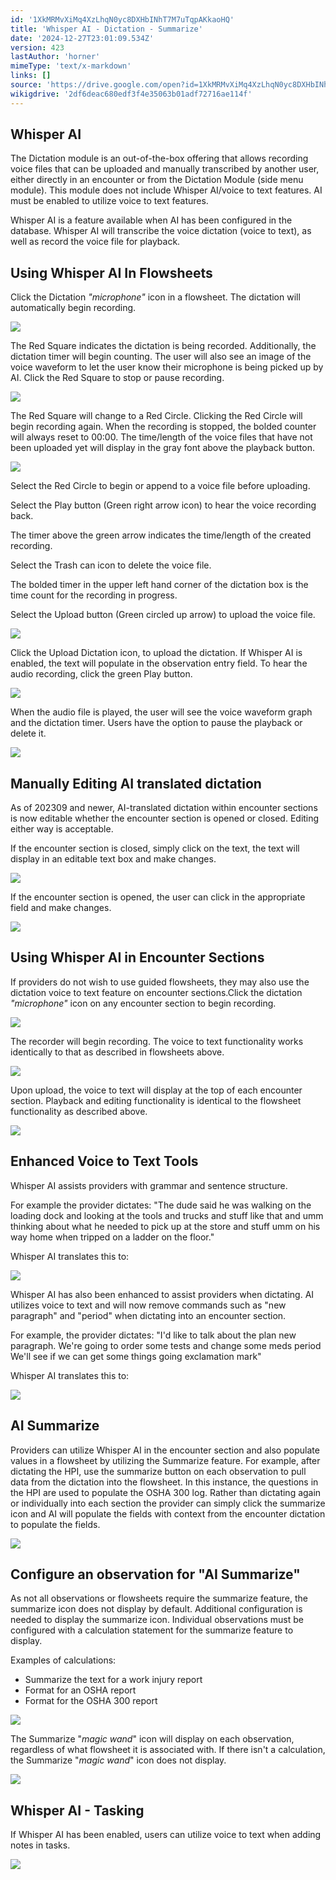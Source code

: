 ```yaml
---
id: '1XkMRMvXiMq4XzLhqN0yc8DXHbINhT7M7uTqpAKkaoHQ'
title: 'Whisper AI - Dictation - Summarize'
date: '2024-12-27T23:01:09.534Z'
version: 423
lastAuthor: 'horner'
mimeType: 'text/x-markdown'
links: []
source: 'https://drive.google.com/open?id=1XkMRMvXiMq4XzLhqN0yc8DXHbINhT7M7uTqpAKkaoHQ'
wikigdrive: '2df6deac680edf3f4e35063b01adf72716ae114f'
---
```

## Whisper AI

The Dictation module is an out-of-the-box offering that allows recording voice files that can be uploaded and manually transcribed by another user, either directly in an encounter or from the Dictation Module (side menu module). This module does not include Whisper AI/voice to text features. AI must be enabled to utilize voice to text features.

Whisper AI is a feature available when AI has been configured in the database. Whisper AI will transcribe the voice dictation (voice to text), as well as record the voice file for playback.

## Using Whisper AI In Flowsheets

Click the Dictation *"microphone"* icon in a flowsheet. The dictation will automatically begin recording.

![](../whisper-ai-dictation-summarize.assets/56a36f04f09ab2605ceecebcaf60cdcd.png)

The Red Square indicates the dictation is being recorded. Additionally, the dictation timer will begin counting. The user will also see an image of the voice waveform to let the user know their microphone is being picked up by AI. Click the Red Square to stop or pause recording.

![](../whisper-ai-dictation-summarize.assets/fe4cd84c39d5713af8428eee45a46a0d.png)

The Red Square will change to a Red Circle. Clicking the Red Circle will begin recording again. When the recording is stopped, the bolded counter will always reset to 00:00. The time/length of the voice files that have not been uploaded yet will display in the gray font above the playback button.

![](../whisper-ai-dictation-summarize.assets/6a051053c6b04e97463d3db6acf1e297.png)

Select the Red Circle to begin or append to a voice file before uploading.

Select the Play button (Green right arrow icon) to hear the voice recording back.

The timer above the green arrow indicates the time/length of the created recording.

Select the Trash can icon to delete the voice file.

The bolded timer  in the upper left hand corner of the dictation box is the time count for the recording in progress.

Select the Upload button (Green circled up arrow) to upload the voice file.

![](../whisper-ai-dictation-summarize.assets/6a8168e6225ebb1c80e72d88c2fa2c8f.png)

Click the Upload Dictation icon, to upload the dictation. If Whisper AI is enabled, the text will populate in the observation entry field. To hear the audio recording, click the green Play button.

![](../whisper-ai-dictation-summarize.assets/bddb255caba91d29a2803446a1a6d2df.png)

When the audio file is played, the user will see the voice waveform graph and the dictation timer. Users have the option to pause the playback or delete it.

![](../whisper-ai-dictation-summarize.assets/38c7f38a647970625bdfd1af50e320f4.png)

## Manually Editing AI translated dictation

As of 202309 and newer, AI-translated dictation within encounter sections is now editable whether the encounter section is opened or closed. Editing either way is acceptable.

If the encounter section is closed, simply click on the text, the text will display in an editable text box and make changes.

![](../whisper-ai-dictation-summarize.assets/21f3c012297facdd3be2ea79437216c2.png)

If the encounter section is opened, the user can click in the appropriate field and make changes.

![](../whisper-ai-dictation-summarize.assets/1fa9adbb6dfa4a2c283225dc19b4fc38.png)

## Using Whisper AI in Encounter Sections

If providers do not wish to use guided flowsheets, they may also use the dictation voice to text feature on encounter sections.Click the dictation *"microphone"* icon on any encounter section to begin recording.

![](../whisper-ai-dictation-summarize.assets/8e0f6e4664728138a563ff0bfe905e98.png)

The recorder will begin recording. The voice to text functionality works identically to that as described in flowsheets above.

![](../whisper-ai-dictation-summarize.assets/a6c053c1a4aea125573e35c76206fbd9.png)

Upon upload, the voice to text will display at the top of each encounter section. Playback and editing functionality is identical to the flowsheet functionality as described above.

![](../whisper-ai-dictation-summarize.assets/eb39a0669d2dd37a25111aba5c1ba3bd.png)

## Enhanced Voice to Text Tools

Whisper AI assists providers with grammar and sentence structure.

For example the provider dictates: "The dude said he was walking on the loading dock and looking at the tools and trucks and stuff like that and umm thinking about what he needed to pick up at the store and stuff umm on his way home when tripped on a ladder on the floor."

Whisper AI translates this to:

![](../whisper-ai-dictation-summarize.assets/5775d2e34e950aa82f3a87ed7d544ce2.png)

Whisper AI has also  been enhanced to assist providers when dictating. AI utilizes voice to text and will now remove commands such as "new paragraph" and "period" when dictating into an encounter section.

For example, the provider dictates: "I'd like to talk about the plan new paragraph. We're going to order some tests and change some meds period We'll see if we can get some things going exclamation mark"

Whisper AI translates this to:

![](../whisper-ai-dictation-summarize.assets/6474cb8e8839ba18e5ba8044b96ea3f9.png)

## AI Summarize

Providers can utilize Whisper AI in the encounter section and also populate values in a flowsheet by utilizing the Summarize feature. For example, after dictating the HPI, use the summarize button on each observation to pull data from the dictation into the flowsheet. In this instance, the questions in the HPI are used to populate the OSHA 300 log. Rather than dictating again or individually into each section the provider can simply click the summarize icon and AI will populate the fields with context from the encounter dictation to populate the fields.

![](../whisper-ai-dictation-summarize.assets/a7312dde31763cbfeb4d9227371fa8f9.png)

## Configure an observation for "AI Summarize"

As not all observations or flowsheets require the summarize feature, the summarize icon does not display by default. Additional configuration is needed to display the summarize icon. Individual observations must be configured with a calculation statement for the summarize feature to display.

Examples of calculations:

* Summarize the text for a work injury report
* Format for an OSHA report
* Format for the OSHA 300 report

![](../whisper-ai-dictation-summarize.assets/27d2788c0132148c04ec0ba763f4c81b.png)

The Summarize "*magic wand*" icon will display on each observation, regardless of what flowsheet it is associated with. If there isn't a calculation, the Summarize "*magic wand*" icon does not display.

![](../whisper-ai-dictation-summarize.assets/0b9b9fbd01d5ec36b4b024acfb960c0c.png)

## Whisper AI - Tasking

If Whisper AI has been enabled, users can utilize voice to text when adding notes in tasks.

![](../whisper-ai-dictation-summarize.assets/bf50825c7a6db35313258945be7e1ae8.png)
